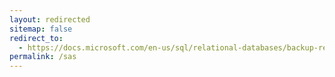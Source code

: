```yaml
---
layout: redirected
sitemap: false
redirect_to:
  - https://docs.microsoft.com/en-us/sql/relational-databases/backup-restore/enable-sql-server-managed-backup-to-microsoft-azure?view=sql-server-ver15&tabs=azure-cli#enable-and-configure-includesssmartbackupincludesss-smartbackup-mdmd-with-default-settings
permalink: /sas
---
```

